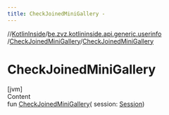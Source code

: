 ```yaml
---
title: CheckJoinedMiniGallery -
---
```

//[KotlinInside](../../index.md)/[be.zvz.kotlininside.api.generic.userinfo](../index.md)
/[CheckJoinedMiniGallery](index.md)/[CheckJoinedMiniGallery](-check-joined-mini-gallery.md)

# CheckJoinedMiniGallery

[jvm]  
Content  
fun [CheckJoinedMiniGallery](-check-joined-mini-gallery.md)(
session: [Session](../../be.zvz.kotlininside.session/-session/index.md))  



